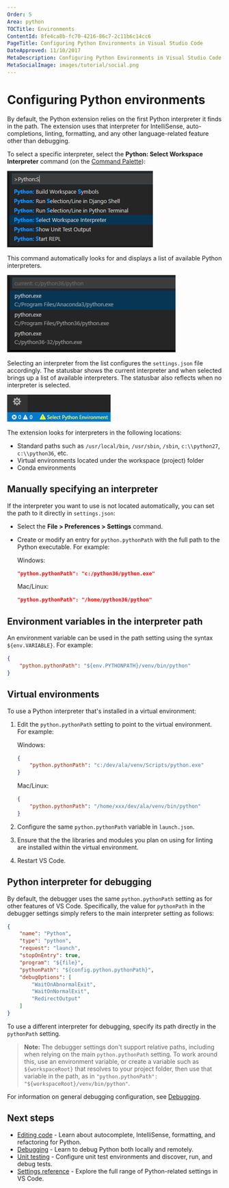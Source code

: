 ```yaml
---
Order: 5
Area: python
TOCTitle: Environments
ContentId: 8fe4ca8b-fc70-4216-86c7-2c11b6c14cc6
PageTitle: Configuring Python Environments in Visual Studio Code
DateApproved: 11/10/2017
MetaDescription: Configuring Python Environments in Visual Studio Code
MetaSocialImage: images/tutorial/social.png
---
```

# Configuring Python environments

By default, the Python extension relies on the first Python interpreter it finds in the path. The extension uses that interpreter for IntelliSense, auto-completions, linting, formatting, and any other language-related feature other than debugging.

To select a specific interpreter, select the **Python: Select Workspace Interpreter** command (on the [Command Palette](/editor/codebasics#_command-palette)):

![Python: Select Workspace Interpreter command](images/environments/select-interpreters-command.png)

This command automatically looks for and displays a list of available Python interpreters.

![List of interpreters](images/environments/interpreters-list.png)

Selecting an interpreter from the list configures the `settings.json` file accordingly. The statusbar shows the current  interpreter and when selected brings up a list of available interpreters. The statusbar also reflects when no interpreter is selected.

![No interpreter selected](images/environments/no-interpreter-selected-statusbar.png)

The extension looks for interpreters in the following locations:

- Standard paths such as `/usr/local/bin`, `/usr/sbin`, `/sbin`, `c:\\python27`, `c:\\python36`, etc.
- Virtual environments located under the workspace (project) folder
- Conda environments

## Manually specifying an interpreter

If the interpreter you want to use is not located automatically, you can set the path to it directly in `settings.json`:

- Select the **File > Preferences > Settings** command.
- Create or modify an entry for `python.pythonPath` with the full path to the Python executable. For example:

    Windows:
    ```json
    "python.pythonPath": "c:/python36/python.exe"
    ```

    Mac/Linux:
    ```json
    "python.pythonPath": "/home/python36/python"
    ```

## Environment variables in the interpreter path

An environment variable can be used in the path setting using the syntax `${env.VARIABLE}`. For example:

```json
{
    "python.pythonPath": "${env.PYTHONPATH}/venv/bin/python"
}
```

## Virtual environments

To use a Python interpreter that's installed in a virtual environment:

1. Edit the `python.pythonPath` setting to point to the virtual environment. For example:

    Windows:
    ```json
    {
        "python.pythonPath": "c:/dev/ala/venv/Scripts/python.exe"
    }
    ```

    Mac/Linux:
    ```json
    {
        "python.pythonPath": "/home/xxx/dev/ala/venv/bin/python"
    }
    ```

2. Configure the same `python.pythonPath` variable in `launch.json`.
3. Ensure that the the libraries and modules you plan on using for linting are installed within the virtual environment.
4. Restart VS Code.

## Python interpreter for debugging

By default, the debugger uses the same `python.pythonPath` setting as for other features of VS Code. Specifically, the value for `pythonPath` in the debugger settings simply refers to the main interpreter setting as follows:

```json
{
    "name": "Python",
    "type": "python",
    "request": "launch",
    "stopOnEntry": true,
    "program": "${file}",
    "pythonPath": "${config.python.pythonPath}",
    "debugOptions": [
        "WaitOnAbnormalExit",
        "WaitOnNormalExit",
        "RedirectOutput"
    ]
}
```

To use a different interpreter for debugging, specify its path directly in the `pythonPath` setting.

> **Note:** The debugger settings don't support relative paths, including when relying on the main `python.pythonPath` setting. To work around this, use an environment variable, or create a variable such as `${workspaceRoot}` that resolves to your project folder, then use that variable in the path, as in `"python.pythonPath": "${workspaceRoot}/venv/bin/python"`.

For information on general debugging configuration, see [Debugging](/docs/python/debugging.md).

## Next steps

- [Editing code](/docs/python/editing.md) - Learn about autocomplete, IntelliSense, formatting, and refactoring for Python.
- [Debugging](/docs/python/debugging.md) - Learn to debug Python both locally and remotely.
- [Unit testing](/docs/python/unit-testing.md) - Configure unit test environments and discover, run, and debug tests.
- [Settings reference](/docs/python/settings-reference.md) - Explore the full range of Python-related settings in VS Code.
